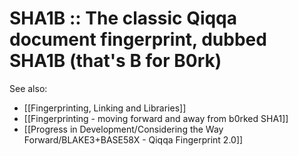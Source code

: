 # SHA1B :: The classic Qiqqa document fingerprint, dubbed SHA1B (that's B for B0rk)

See also:
- [[Fingerprinting, Linking and Libraries]]
- [[Fingerprinting - moving forward and away from b0rked SHA1]]
- [[Progress in Development/Considering the Way Forward/BLAKE3+BASE58X - Qiqqa Fingerprint 2.0]]